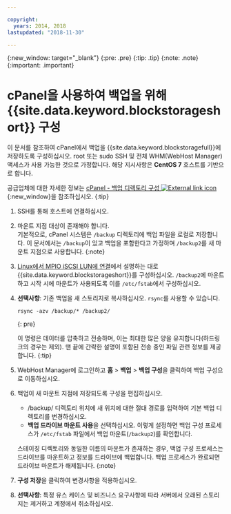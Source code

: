 ```yaml
---

copyright:
  years: 2014, 2018
lastupdated: "2018-11-30"

---
```

{:new_window: target="_blank"}
{:pre: .pre}
{:tip: .tip}
{:note: .note}
{:important: .important}

# cPanel을 사용하여 백업을 위해 {{site.data.keyword.blockstorageshort}} 구성

이 문서를 참조하여 cPanel에서 백업을 {{site.data.keyword.blockstoragefull}}에 저장하도록 구성하십시오. root 또는 sudo SSH 및 전체 WHM(WebHost Manager) 액세스가 사용 가능한 것으로 가정합니다. 해당 지시사항은 **CentOS 7** 호스트를 기반으로 합니다.

공급업체에 대한 자세한 정보는 [cPanel - 백업 디렉토리 구성 ![External link icon](../../icons/launch-glyph.svg "External link icon")](https://docs.cpanel.net/display/68Docs/Backup+Configuration#BackupConfiguration-ConfigureBackupDirectory){:new_window}을 참조하십시오.
{:tip}

1. SSH를 통해 호스트에 연결하십시오.

2. 마운트 지점 대상이 존재해야 합니다. <br />
   기본적으로, cPanel 시스템은 `/backup` 디렉토리에 백업 파일을 로컬로 저장합니다. 이 문서에서는 `/backup`이 있고 백업을 포함한다고 가정하며 `/backup2`를 새 마운트 지점으로 사용합니다.
   {:note}

3. [Linux에서 MPIO iSCSI LUN에 연결](accessing_block_storage_linux.html)에서 설명하는 대로 {{site.data.keyword.blockstorageshort}}를 구성하십시오. `/backup2`에 마운트하고 시작 시에 마운트가 사용되도록 이를 `/etc/fstab`에서 구성하십시오.

4. **선택사항**: 기존 백업을 새 스토리지로 복사하십시오. `rsync`를 사용할 수 있습니다.
   ```
   rsync -azv /backup/* /backup2/
   ```
   {: pre}

    이 명령은 데이터를 압축하고 전송하며, 이는 최대한 많은 양을 유지합니다(하드링크의 경우는 제외). 맨 끝에 간략한 설명이 포함된 전송 중인 파일 관련 정보를 제공합니다.
    {:tip}

5. WebHost Manager에 로그인하고 **홈** > **백업** > **백업 구성**을 클릭하여 백업 구성으로 이동하십시오.

6. 백업이 새 마운트 지점에 저장되도록 구성을 편집하십시오.
    - /backup/ 디렉토리 위치에 새 위치에 대한 절대 경로를 입력하여 기본 백업 디렉토리를 변경하십시오.
    - **백업 드라이브 마운트 사용**을 선택하십시오. 이렇게 설정하면 백업 구성 프로세스가 `/etc/fstab` 파일에서 백업 마운트(`/backup2`)를 확인합니다. <br />

    스테이징 디렉토리와 동일한 이름의 마운트가 존재하는 경우, 백업 구성 프로세스는 드라이브를 마운트하고 정보를 드라이브에 백업합니다. 백업 프로세스가 완료되면 드라이브 마운트가 해제됩니다.
    {:note}

7. **구성 저장**을 클릭하여 변경사항을 적용하십시오.

8. **선택사항**: 특정 유스 케이스 및 비즈니스 요구사항에 따라 서버에서 오래된 스토리지는 제거하고 계정에서 취소하십시오.
